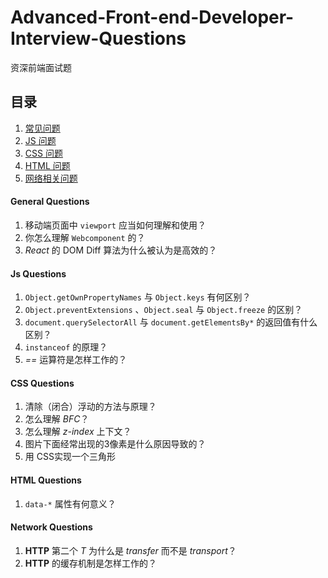 # Advanced-Front-end-Developer-Interview-Questions

资深前端面试题

## 目录

 1. [常见问题](#general-questions) 
 1. [JS 问题](#js-questions) 
 1. [CSS 问题](#css-questions)
 1. [HTML 问题](#html-questions)
 1. [网络相关问题](#network-questions)

#### General Questions
 
 1. 移动端页面中 `viewport` 应当如何理解和使用？
 1. 你怎么理解 `Webcomponent` 的？
 1. _React_ 的 DOM Diff 算法为什么被认为是高效的？

#### Js Questions

 1. `Object.getOwnPropertyNames` 与 `Object.keys` 有何区别？
 1. `Object.preventExtensions` 、`Object.seal` 与 `Object.freeze` 的区别？
 1. `document.querySelectorAll` 与 `document.getElementsBy*` 的返回值有什么区别？
 1. `instanceof` 的原理？
 1. _==_ 运算符是怎样工作的？

#### CSS Questions

 1. 清除（闭合）浮动的方法与原理？
 1. 怎么理解 _BFC_？
 1. 怎么理解 _z-index_ 上下文？
 1. 图片下面经常出现的3像素是什么原因导致的？
 1. 用 CSS实现一个三角形

#### HTML Questions

 1. `data-*` 属性有何意义？

#### Network Questions

 1. __HTTP__ 第二个 _T_ 为什么是 _transfer_ 而不是 _transport_？
 1. __HTTP__ 的缓存机制是怎样工作的？ 